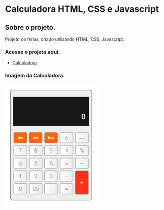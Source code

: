 # Calculadora HTML, CSS e Javascript

## Sobre o projeto.
Projeto de férias, criado utilizando HTML, CSS, Javascript.

### Acesse o projeto aqui.
- <a href="https://everaldo-martins.github.io/Calculadora" target="_blank">Calculadora</a>

### Imagem da Calculadora.
<img src="essets/img/Calculadora.png" width="300px" alt="Calculadora"/>

